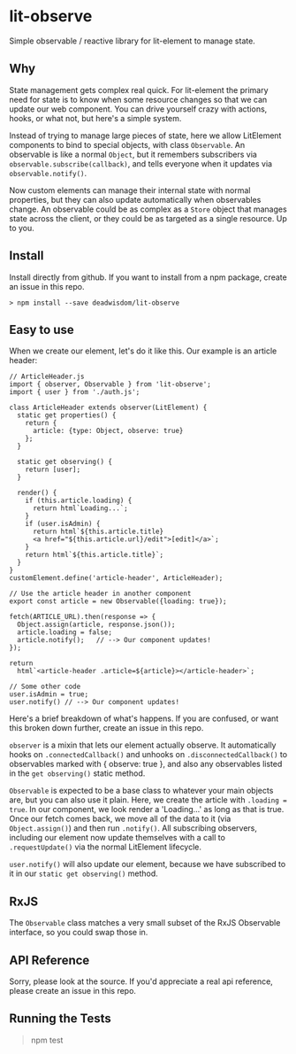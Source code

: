 # lit-observe

Simple observable / reactive library for lit-element to manage state.

## Why

State management gets complex real quick. For lit-element the primary need for state is to know when some resource changes so that we can update our web component. You can drive yourself crazy with actions, hooks, or what not, but here's a simple system.

Instead of trying to manage large pieces of state, here we allow LitElement components to bind to special objects, with class `Observable`. An observable is like a normal `Object`, but it remembers subscribers via `observable.subscribe(callback)`, and tells everyone when it updates via `observable.notify()`.

Now custom elements can manage their internal state with normal properties, but they can also update automatically when observables change. An observable could be as complex as a `Store` object that manages state across the client, or they could be as targeted as a single resource. Up to you.

## Install

Install directly from github. If you want to install from a npm package, create an issue in this repo.

    > npm install --save deadwisdom/lit-observe

## Easy to use

When we create our element, let's do it like this. Our example is an article header:

    // ArticleHeader.js
    import { observer, Observable } from 'lit-observe';
    import { user } from './auth.js';

    class ArticleHeader extends observer(LitElement) {
      static get properties() {
        return {
          article: {type: Object, observe: true}
        };
      }

      static get observing() {
        return [user];
      }

      render() {
        if (this.article.loading) {
          return html`Loading...`;
        }
        if (user.isAdmin) {
          return html`${this.article.title}
          <a href="${this.article.url}/edit">[edit]</a>`;
        }
        return html`${this.article.title}`;
      }
    }
    customElement.define('article-header', ArticleHeader);

    // Use the article header in another component
    export const article = new Observable({loading: true});

    fetch(ARTICLE_URL).then(response => {
      Object.assign(article, response.json());
      article.loading = false;
      article.notify();   // --> Our component updates!
    });

    return
      html`<article-header .article=${article}></article-header>`;

    // Some other code
    user.isAdmin = true;
    user.notify() // --> Our component updates!

Here's a brief breakdown of what's happens. If you are confused, or want this broken down further, create an issue in this repo.

`observer` is a mixin that lets our element actually observe. It automatically hooks on `.connectedCallback()` and unhooks on `.disconnectedCallback()` to observables marked with { observe: true }, and also any observables listed in the `get observing()` static method.

`Observable` is expected to be a base class to whatever your main objects are, but you can also use it plain. Here, we create the article with `.loading = true`. In our component, we look render a 'Loading...' as long as that is true. Once our fetch comes back, we move all of the data to it (via `Object.assign()`) and then run `.notify()`. All subscribing observers, including our element now update themselves with a call to `.requestUpdate()` via the normal LitElement lifecycle.

`user.notify()` will also update our element, because we have subscribed to it in our `static get observing()` method.

## RxJS

The `Observable` class matches a very small subset of the RxJS Observable interface, so you could swap those in.

## API Reference

Sorry, please look at the source. If you'd appreciate a real api reference, please create an issue in this repo.

## Running the Tests

> npm test
